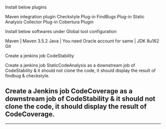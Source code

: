 Install below plugins

Maven integration plugin
Checkstyle Plug-in
FindBugs Plug-in
Static Analysis Collector Plug-in
Cobertura Plugin



Install below softwares under Global tool configuration

Maven | Maven 3.5.2
Java | You need Oracle account for same | JDK 8u162
Git



Create a jenkins job CodeStability


Create a jenkins job StaticCodeAnalysis as a downstream job of CodeStability & it should not clone the code, it should display the result of findbug & checkstyle.


Create a Jenkins job CodeCoverage  as a downstream job of CodeStability & it should not clone the code, it should display the result of CodeCoverage.  
-----------------------------------------------------------------------------------------------------------------------------------------------------------------------  
-----------------------------------------------------------------------------------------------------------------------------------------------------------------------  

